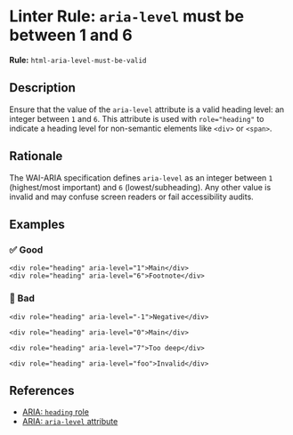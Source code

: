 # Linter Rule: `aria-level` must be between 1 and 6

**Rule:** `html-aria-level-must-be-valid`

## Description

Ensure that the value of the `aria-level` attribute is a valid heading level: an integer between `1` and `6`. This attribute is used with `role="heading"` to indicate a heading level for non-semantic elements like `<div>` or `<span>`.

## Rationale

The WAI-ARIA specification defines `aria-level` as an integer between `1` (highest/most important) and `6` (lowest/subheading). Any other value is invalid and may confuse screen readers or fail accessibility audits.

## Examples

### ✅ Good

```erb
<div role="heading" aria-level="1">Main</div>
<div role="heading" aria-level="6">Footnote</div>
```

### 🚫 Bad

```erb
<div role="heading" aria-level="-1">Negative</div>

<div role="heading" aria-level="0">Main</div>

<div role="heading" aria-level="7">Too deep</div>

<div role="heading" aria-level="foo">Invalid</div>
```

## References

- [ARIA: `heading` role](https://developer.mozilla.org/en-US/docs/Web/Accessibility/ARIA/Reference/Roles/heading_role)
- [ARIA: `aria-level` attribute](https://developer.mozilla.org/en-US/docs/Web/Accessibility/ARIA/Reference/Attributes/aria-level)
